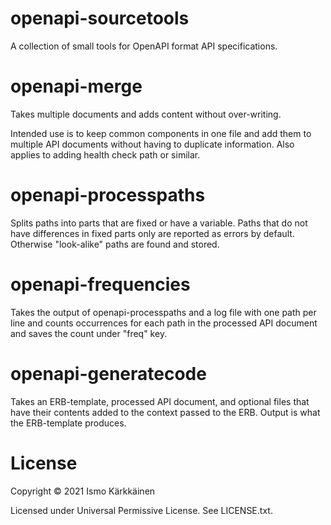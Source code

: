 # openapi-sourcetools

A collection of small tools for OpenAPI format API specifications.

# openapi-merge

Takes multiple documents and adds content without over-writing.

Intended use is to keep common components in one file and add them to
multiple API documents without having to duplicate information. Also
applies to adding health check path or similar.

# openapi-processpaths

Splits paths into parts that are fixed or have a variable. Paths that do not
have differences in fixed parts only are reported as errors by default.
Otherwise "look-alike" paths are found and stored.

# openapi-frequencies

Takes the output of openapi-processpaths and a log file with one path per line
and counts occurrences for each path in the processed API document and saves
the count under "freq" key.

# openapi-generatecode

Takes an ERB-template, processed API document, and optional files that have
their contents added to the context passed to the ERB. Output is what the
ERB-template produces.

# License

Copyright © 2021 Ismo Kärkkäinen

Licensed under Universal Permissive License. See LICENSE.txt.
